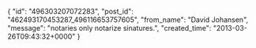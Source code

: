  {
   "id": "496303207072283",
   "post_id": "462493170453287_496116653757605",
   "from_name": "David Johansen",
   "message": "notaries only notarize sinatures.",
   "created_time": "2013-03-26T09:43:32+0000"
 }
